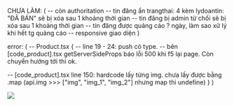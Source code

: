 CHƯA LÀM: (
-- còn authoritation
-- tin đăng ẩn trangthai: 4 kèm lydoantin: "ĐÃ BÁN" sẽ bị xóa sau 1 khoảng thời gian
-- tin đăng bị admin từ chối sẽ bị xóa sau 1 khoảng thời gian
-- tin đăng được quảng cáo ? ngày, làm sao xử lý khi hết tg quảng cáo
-- responsive giao diện
)

error: (
-- Product.tsx {
-- line 19 - 24: push có type.
-- bên [code_product].tsx getServerSideProps báo lỗi 500 khi f5 lại page. Còn chuyển hướng tới thì ok.

-- [code_product].tsx line 150: hardcode lấy từng img. chưa lấy được bằng .map (api.img >>> ["img", "img_1", "img_2"] nhưng map thì undefine)
}
)

<img src=objectURL>
<div style={{ backgroundImage: `url(${base64})` }}></div>

